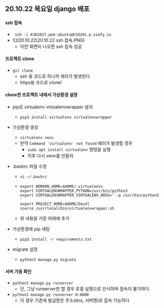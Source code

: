## 20.10.22 목요일 django 배포

#### ssh 접속

- ` ssh -i K3D201T.pem ubuntu@k3d201.p.ssafy.io`
- ![](20.10.22\20.10.22 ssh 접속.PNG)
  - 이런 화면이 나오면 ssh 접속 성공



#### 프로젝트 clone

- `git clone ` 
  - ssh 용 코드로 하니까 에러가 발생한다
  - https용 코드로 clone!



#### clone한 프로젝트 내에서 가상환경 설정

- pip로 virtualenv virtualenvwrapper 설치

  - `pip3 install virtualenv virtualenvwrapper`

- 가상환경 생성

  - `virtualenv venv`
  - 만약 `Command 'virtualenv' not found` 에러가 발생할 경우
    - `sudo apt install virtualenv` 명령을 실행
    - 이후 다시 venv를 만들자

- .bashrc 파일 수정

  - `vi ~/.bashrc`

  - ```
    export WORKON_HOME=$HOME/.virtualenvs
    export VIRTUALENVWRAPPER_PYTHON=/usr/bin/python3
    export VIRTUALENVWRAPPER_VIRTUALENV_ARGS=' -p /usr/bin/python3 '
    export PROJECT_HOME=$HOME/Devel
    source /usr/local/bin/virtualenvwrapper.sh
    ```

  - 위 내용을 가장 아래에 추가

- 가상환경에 pip 세팅

  - `pip3 install -r requirements.txt`

- migrate 설정

  - `python3 manage.py migrate`



#### 서버 가동 확인

- `python3 manage.py runserver`
  - 단, 그냥 runserver만 할 경우 로컬 실행으로 인식하며 접속이 불가하다
- `python3 manage.py runserver 0:8000`
  - 이 경우 기존에 발급받은 주소(dns, 서버명)로 접속 가능하다